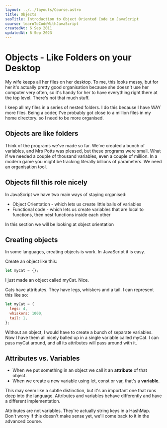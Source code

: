 ```yaml
---
layout: ../../layouts/Course.astro
title: Objects
seoTitle: Introduction to Object Oriented Code in JavaScript
course: learnToCodeWithJavaScript
createdAt: 6 Sep 2011
updatedAt: 6 Sep 2023
---
```


# Objects - Like Folders on your Desktop

My wife keeps all her files on her desktop. To me, this looks messy, but for her it's actually pretty good organisation because she doesn't use her computer very often, so it's handy for her to have everything right there at the top level. There's not that much stuff.

I keep all my files in a series of nested folders. I do this because I have WAY more files. Being a coder, I've probably got close to a million files in my home directory. so I need to be more organised.

## Objects are like folders

Think of the programs we've made so far. We've created a bunch of variables, and Mrs Potts was pleased, but these programs were small. What if we needed a couple of thousand variables, even a couple of million. In a modern game you might be tracking literally billions of parameters. We need an organisation tool.

## Objects fill this role nicely

In JavaScript we have two main ways of staying organised:

- Object Orientation - which lets us create little balls of variables
- Functional code - which lets us create variables that are local to functions, then nest functions inside each other

In this section we will be looking at object orientation

## Creating objects

In some languages, creating objects is work. In JavaScript it is easy.

Create an object like this:

```js
let myCat = {};
```

I just made an object called myCat. Nice.

Cats have attributes. They have legs, whiskers and a tail. I can represent this like so:

```js
let myCat = {
  legs: 4,
  whiskers: 1000,
  tail: 1,
};
```

Without an object, I would have to create a bunch of separate variables. Now I have them all nicely balled up in a single variable called myCat. I can pass myCat around, and all its attributes will pass around with it.

## Attributes vs. Variables

- When we put something in an object we call it an **attribute** of that object.
- When we create a new variable using let, const or var, that's a **variable**.

This may seem like a subtle distinction, but it's an important one that runs deep into the language. Attributes and variables behave differently and have a different implementation.

Attributes are not variables. They're actually string keys in a HashMap. Don't worry if this doesn't make sense yet, we'll come back to it in the advanced course.
